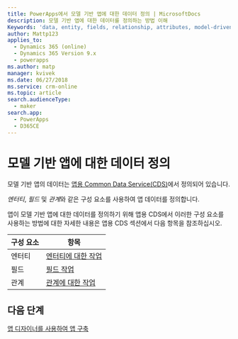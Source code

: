 ```yaml
---
title: PowerApps에서 모델 기반 앱에 대한 데이터 정의 | MicrosoftDocs
description: 모델 기반 앱에 대한 데이터를 정의하는 방법 이해
Keywords: 'data, entity, fields, relationship, attributes, model-driven app'
author: Mattp123
applies_to:
  - Dynamics 365 (online)
  - Dynamics 365 Version 9.x
  - powerapps
ms.author: matp
manager: kvivek
ms.date: 06/27/2018
ms.service: crm-online
ms.topic: article
search.audienceType:
  - maker
search.app:
  - PowerApps
  - D365CE
---
```

# <a name="define-data-for-your-model-driven-app"></a>모델 기반 앱에 대한 데이터 정의

모델 기반 앱의 데이터는 [앱용 Common Data Service(CDS)](../common-data-service/data-platform-intro.md)에서 정의되어 있습니다. 

*엔터티*, *필드* 및 *관계*와 같은 구성 요소를 사용하여 앱 데이터를 정의합니다.

앱이 모델 기반 앱에 대한 데이터를 정의하기 위해 앱용 CDS에서 이러한 구성 요소를 사용하는 방법에 대한 자세한 내용은 앱용 CDS 섹션에서 다음 항목을 참조하십시오.

|구성 요소 |항목|
|-----|----|
|엔터티| [엔터티에 대한 작업](../common-data-service/entity-overview.md)|
|필드| [필드 작업](../common-data-service/fields-overview.md)|
|관계| [관계에 대한 작업](../common-data-service/relationships-overview.md)|

## <a name="next-step"></a>다음 단계

[앱 디자이너를 사용하여 앱 구축](design-custom-business-apps-using-app-designer.md)
